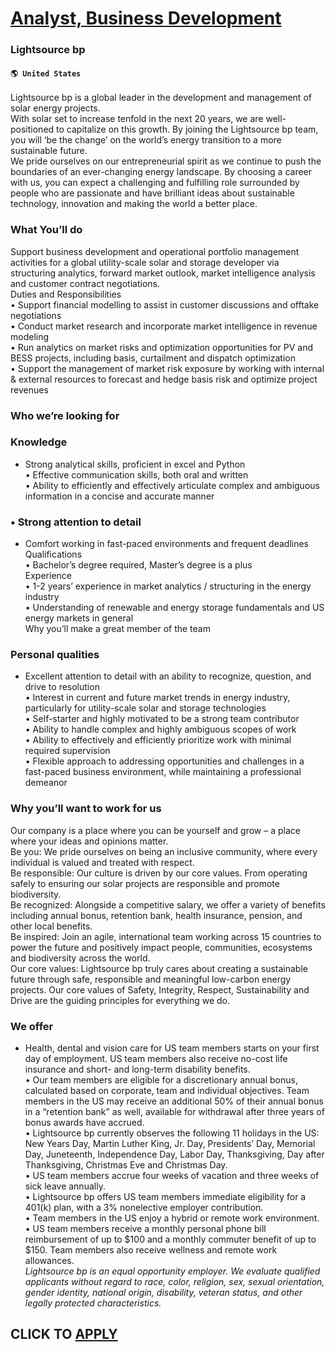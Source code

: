 # [Analyst, Business Development](https://www.remotewlb.com/apply/analyst-business-development)  
### Lightsource bp  
#### `🌎 United States`  

Lightsource bp is a global leader in the development and management of solar energy projects.  
With solar set to increase tenfold in the next 20 years, we are well-positioned to capitalize on this growth. By joining the Lightsource bp team, you will ‘be the change’ on the world’s energy transition to a more sustainable future.  
We pride ourselves on our entrepreneurial spirit as we continue to push the boundaries of an ever-changing energy landscape. By choosing a career with us, you can expect a challenging and fulfilling role surrounded by people who are passionate and have brilliant ideas about sustainable technology, innovation and making the world a better place.

### What You’ll do

Support business development and operational portfolio management activities for a global utility-scale solar and storage developer via structuring analytics, forward market outlook, market intelligence analysis and customer contract negotiations.  
Duties and Responsibilities  
• Support financial modelling to assist in customer discussions and offtake negotiations  
• Conduct market research and incorporate market intelligence in revenue modeling  
• Run analytics on market risks and optimization opportunities for PV and BESS projects, including basis, curtailment and dispatch optimization  
• Support the management of market risk exposure by working with internal & external resources to forecast and hedge basis risk and optimize project revenues

### Who we’re looking for

### Knowledge

  * Strong analytical skills, proficient in excel and Python  
• Effective communication skills, both oral and written  
• Ability to efficiently and effectively articulate complex and ambiguous information in a concise and accurate manner

### • Strong attention to detail

  * Comfort working in fast-paced environments and frequent deadlines  
Qualifications  
• Bachelor’s degree required, Master’s degree is a plus  
Experience  
• 1-2 years’ experience in market analytics / structuring in the energy industry  
• Understanding of renewable and energy storage fundamentals and US energy markets in general  
Why you’ll make a great member of the team

### Personal qualities

  * Excellent attention to detail with an ability to recognize, question, and drive to resolution  
• Interest in current and future market trends in energy industry, particularly for utility-scale solar and storage technologies  
• Self-starter and highly motivated to be a strong team contributor  
• Ability to handle complex and highly ambiguous scopes of work  
• Ability to effectively and efficiently prioritize work with minimal required supervision  
• Flexible approach to addressing opportunities and challenges in a fast-paced business environment, while maintaining a professional demeanor

### Why you’ll want to work for us

Our company is a place where you can be yourself and grow – a place where your ideas and opinions matter.  
Be you: We pride ourselves on being an inclusive community, where every individual is valued and treated with respect.  
Be responsible: Our culture is driven by our core values. From operating safely to ensuring our solar projects are responsible and promote biodiversity.  
Be recognized: Alongside a competitive salary, we offer a variety of benefits including annual bonus, retention bank, health insurance, pension, and other local benefits.  
Be inspired: Join an agile, international team working across 15 countries to power the future and positively impact people, communities, ecosystems and biodiversity across the world.  
Our core values: Lightsource bp truly cares about creating a sustainable future through safe, responsible and meaningful low-carbon energy projects. Our core values of Safety, Integrity, Respect, Sustainability and Drive are the guiding principles for everything we do.

### We offer

  * Health, dental and vision care for US team members starts on your first day of employment. US team members also receive no-cost life insurance and short- and long-term disability benefits.   
• Our team members are eligible for a discretionary annual bonus, calculated based on corporate, team and individual objectives. Team members in the US may receive an additional 50% of their annual bonus in a “retention bank” as well, available for withdrawal after three years of bonus awards have accrued.  
• Lightsource bp currently observes the following 11 holidays in the US: New Years Day, Martin Luther King, Jr. Day, Presidents’ Day, Memorial Day, Juneteenth, Independence Day, Labor Day, Thanksgiving, Day after Thanksgiving, Christmas Eve and Christmas Day.  
• US team members accrue four weeks of vacation and three weeks of sick leave annually.  
• Lightsource bp offers US team members immediate eligibility for a 401(k) plan, with a 3% nonelective employer contribution.  
• Team members in the US enjoy a hybrid or remote work environment.  
• US team members receive a monthly personal phone bill reimbursement of up to $100 and a monthly commuter benefit of up to $150. Team members also receive wellness and remote work allowances.  
 _Lightsource bp is an equal opportunity employer. We evaluate qualified applicants without regard to race, color, religion, sex, sexual orientation, gender identity, national origin, disability, veteran status, and other legally protected characteristics._

  
## CLICK TO [APPLY](https://www.remotewlb.com/apply/analyst-business-development)

